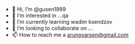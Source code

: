 - 👋 Hi, I’m @gusen1989
- 👀 I’m interested in ...qa
- 🌱 I’m currently learning  wadim ksendzov
- 💞️ I’m looking to collaborate on ...
- 📫 How to reach me  a  arunovarsen@gmail.com

<!---
gusen1989/gusen1989 is a ✨ special ✨ repository because its `README.md` (this file) appears on your GitHub profile.
You can click the Preview link to take a look at your changes.
--->
